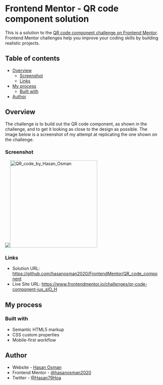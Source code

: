 # Frontend Mentor - QR code component solution

This is a solution to the [QR code component challenge on Frontend Mentor](https://www.frontendmentor.io/challenges/qr-code-component-iux_sIO_H). Frontend Mentor challenges help you improve your coding skills by building realistic projects.

## Table of contents

- [Overview](#overview)
  - [Screenshot](#screenshot)
  - [Links](#links)
- [My process](#my-process)
  - [Built with](#built-with)
- [Author](#author)

## Overview

The challenge is to build out the QR code component, as shown in the challenge, and to get it looking as close to the design as possible. The image below is a screenshot of my attempt at replicating the one shown on the challenge.

### Screenshot

![](./QR_code_by_Hasan_Osman.png)<img width="284" alt="QR_code_by_Hasan_Osman" src="https://user-images.githubusercontent.com/7830170/213191489-aade6b23-4421-4d53-8206-fa8d77297a99.png">
### Links

- Solution URL: https://github.com/hasanosman2020/FrontendMentor/QR_code_component
- Live Site URL: https://www.frontendmentor.io/challenges/qr-code-component-iux_sIO_H

## My process

### Built with

- Semantic HTML5 markup
- CSS custom properties
- Mobile-first workflow

## Author

- Website - [Hasan Osman](https://github.com/hasanosman2020)
- Frontend Mentor - [@hasanosman2020](https://www.frontendmentor.io/profile/hasanosman2020)
- Twitter - [@Hasan79Hoa](https://twitter.com/Hasan79Hoa)
